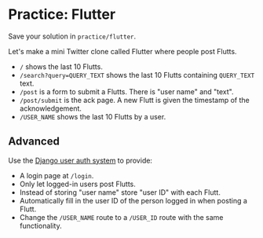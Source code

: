 # Practice: Flutter

Save your solution in `practice/flutter`.

Let's make a mini Twitter clone called Flutter where people post Flutts.

* `/` shows the last 10 Flutts.
* `/search?query=QUERY_TEXT` shows the last 10 Flutts containing `QUERY_TEXT` text.
* `/post` is a form to submit a Flutts. There is "user name" and "text".
* `/post/submit` is the ack page. A new Flutt is given the timestamp of the acknowledgement.
* `/USER_NAME` shows the last 10 Flutts by a user.

## Advanced

Use the [Django user auth system](https://docs.djangoproject.com/en/1.9/topics/auth/) to provide:

* A login page at `/login`.
* Only let logged-in users post Flutts.
* Instead of storing "user name" store "user ID" with each Flutt.
* Automatically fill in the user ID of the person logged in when posting a Flutt.
* Change the `/USER_NAME` route to a `/USER_ID` route with the same functionality.
